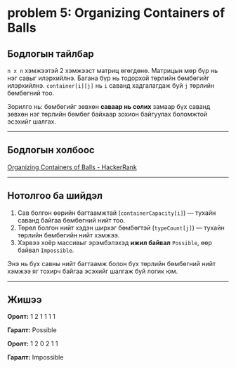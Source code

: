# problem 5: Organizing Containers of Balls 

## Бодлогын тайлбар

`n x n` хэмжээтэй 2 хэмжээст матриц өгөгдөнө. Матрицын мөр бүр нь нэг савыг илэрхийлнэ. Багана бүр нь тодорхой төрлийн бөмбөгийг илэрхийлнэ. `container[i][j]` нь `i` саванд хадгалагдаж буй `j` төрлийн бөмбөгний тоо.

Зорилго нь: бөмбөгийг зөвхөн **саваар нь солих** замаар бүх саванд зөвхөн нэг төрлийн бөмбөг байхаар зохион байгуулах боломжтой эсэхийг шалгах.

---

## Бодлогын холбоос

[Organizing Containers of Balls - HackerRank](https://www.hackerrank.com/challenges/organizing-containers-of-balls/problem?isFullScreen=true)

---

## Нотолгоо ба шийдэл

1. Сав болгон өөрийн багтаамжтай (`containerCapacity[i]`) — тухайн саванд байгаа бөмбөгний нийт тоо.
2. Төрөл болгон нийт хэдэн ширхэг бөмбөгтэй (`typeCount[j]`) — тухайн төрлийн бөмбөгийн нийт хэмжээ.
3. Хэрвээ хоёр массивыг эрэмбэлэхэд **ижил байвал** `Possible`, өөр байвал `Impossible`.

Энэ нь бүх савны нийт багтаамж болон бүх төрлийн бөмбөгний нийт хэмжээ яг тохирч байгаа эсэхийг шалгаж буй логик юм.

---

## Жишээ

**Оролт:**
1
2
1 1
1 1


**Гаралт:**
Possible


**Оролт:**
1
2
0 2
1 1


**Гаралт:**
Impossible 
